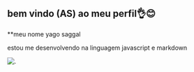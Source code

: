 ## bem vindo (AS) ao meu perfil👌😊


**meu nome yago saggal

estou me desenvolvendo na linguagem javascript e markdown

![.](https://tenor.com/pt-BR/view/neymar-gif-15418713639222913928)
